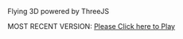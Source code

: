 Flying 3D powered by ThreeJS

MOST RECENT VERSION: [Please Click here to Play](https://rawcdn.githack.com/alperenbutun/Flying-3d/ba9aeb2/index.html)
